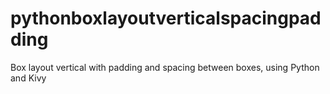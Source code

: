 # pythonboxlayoutverticalspacingpadding
Box layout vertical with padding and spacing between boxes, using Python and Kivy
